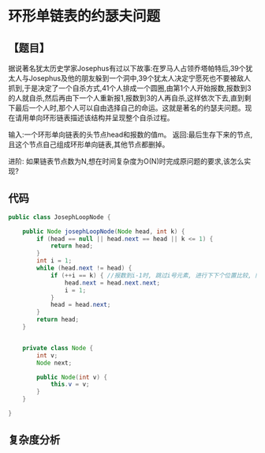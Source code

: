 # 环形单链表的约瑟夫问题

## 【题目】
据说著名犹太历史学家Josephus有过以下故事:在罗马人占领乔塔帕特后,39个犹太人与Josephus及他的朋友躲到一个洞中,39个犹太人决定宁愿死也不要被敌人抓到,于是决定了一个自杀方式,41个人排成一个圆圈,由第1个人开始报数,报数到3的人就自杀,然后再由下一个人重新报1,报数到3的人再自杀,这样依次下去,直到剩下最后一个人时,那个人可以自由选择自己的命运。这就是著名的约瑟夫问题。现在请用单向环形链表描述该结构并呈现整个自杀过程。

输入:一个环形单向链表的头节点head和报数的值m。
返回:最后生存下来的节点,且这个节点自己组成环形单向链表,其他节点都删掉。

进阶:
如果链表节点数为N,想在时间复杂度为O(N)时完成原问题的要求,该怎么实现?

## 代码
```java
public class JosephLoopNode {

    public Node josephLoopNode(Node head, int k) {
        if (head == null || head.next == head || k <= 1) {
            return head;
        }
        int i = 1;
        while (head.next != head) {
            if (++i == k) { //报数到i-1时, 跳过i号元素, 进行下下个位置比较, 同时i重置
                head.next = head.next.next;
                i = 1;
            }
            head = head.next;
        }
        return head;
    }


    private class Node {
        int v;
        Node next;

        public Node(int v) {
            this.v = v;
        }
    }

}
```

## 复杂度分析